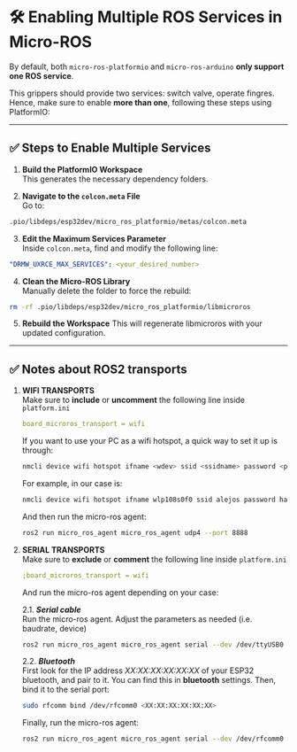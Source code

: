 # 🛠️ Enabling Multiple ROS Services in Micro-ROS

By default, both `micro-ros-platformio` and `micro-ros-arduino` **only support one ROS service**.

This grippers should provide two services: switch valve, operate fingres. Hence, make sure to enable **more than one**, following these steps using PlatformIO:

---

## ✅ Steps to Enable Multiple Services

1. **Build the PlatformIO Workspace**  
   This generates the necessary dependency folders.

2. **Navigate to the `colcon.meta` File**  
   Go to:  
```bash
.pio/libdeps/esp32dev/micro_ros_platformio/metas/colcon.meta
```


3. **Edit the Maximum Services Parameter**  
Inside `colcon.meta`, find and modify the following line:
```yaml
"DRMW_UXRCE_MAX_SERVICES": <your_desired_number>
```

4. **Clean the Micro-ROS Library**  
Manually delete the folder to force the rebuild:

```bash
rm -rf .pio/libdeps/esp32dev/micro_ros_platformio/libmicroros
```

5. **Rebuild the Workspace**
This will regenerate libmicroros with your updated configuration.

---
## ✅ Notes about ROS2 transports

1. **WIFI TRANSPORTS**  
   Make sure to **include** or **uncomment** the following line inside `platform.ini`
   ```yaml
   board_microros_transport = wifi
   ```
   
   If you want to use your PC as a wifi hotspot, a quick way to set it up is through:

   ```bash
   nmcli device wifi hotspot ifname <wdev> ssid <ssidname> password <password>
   ```

   For example, in our case is:
   ```bash
   nmcli device wifi hotspot ifname wlp108s0f0 ssid alejos password harvesting
   ```

   And then run the micro-ros agent:
   ```bash
   ros2 run micro_ros_agent micro_ros_agent udp4 --port 8888
   ``` 

2. **SERIAL TRANSPORTS**  
   Make sure to **exclude** or **comment** the following line inside `platform.ini`
   ```yaml
   ;board_microros_transport = wifi
   ```

   And run the micro-ros agent depending on your case:

   2.1. ***Serial cable***  
   Run the micro-ros agent. Adjust the parameters as needed (i.e. baudrate, device)
   
   ```bash
   ros2 run micro_ros_agent micro_ros_agent serial --dev /dev/ttyUSB0 --baudrate 2000000
   ```

   2.2. ***Bluetooth***  
   First look for the IP address *XX:XX:XX:XX:XX:XX* of your ESP32 bluetooth, and pair to it. You can find this in **bluetooth** settings. Then, bind it to the serial port:

   ```bash
   sudo rfcomm bind /dev/rfcomm0 <XX:XX:XX:XX:XX:XX>
   ```
   Finally, run the micro-ros agent:

   ```bash
   ros2 run micro_ros_agent micro_ros_agent serial --dev /dev/rfcomm0
   ```


